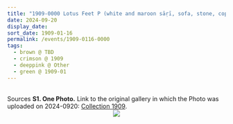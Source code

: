 ```yaml
---
title: "1909-0000 Lotus Feet P (white and maroon sāṛī, sofa, stone, copper, glass pot, carpet, Sahaja Yogi, red shawl)"
date: 2024-09-20
display_date: 
sort_date: 1909-01-16
permalink: /events/1909-0116-0000
tags:
  - brown @ TBD
  - crimson @ 1909
  - deeppink @ Other
  - green @ 1909-01
---
```


<br>

<wave-list>
  <list-title color="DarkSeaGreen" width="40">Sources</list-title>
  <list-item color="BlanchedAlmond"  width="280"><b>S1. One Photo.</b> Link to the original gallery in which the Photo was uploaded on 2024-0920: <a href="https://eternalmoments.smugmug.com/Collections/Raj-Kunwar-Raul-Collection/1909">Collection 1909</a>.</list-item>
</wave-list>

<div style="text-align: center"><img src="https://pub-bcc3cbe9b1e94ba1ac28915f7a3900fa.r2.dev/1909-0000_Lotus_Feet_P_(white_and_maroon_sari_sofa_stone_copper_glass_pot_carpet_Sahaja_Yogi_red_shawl)_01_(from_tif)_(Mahipalsingh_Jaisingh_Raul_Collection_scanned_by_Ankit_Khare).jpg" /></div>